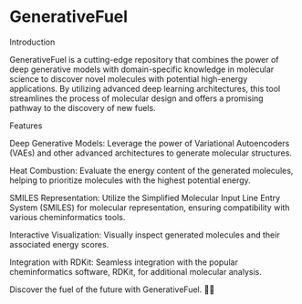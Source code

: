 # GenerativeFuel

Introduction

GenerativeFuel is a cutting-edge repository that combines the power of deep generative models with domain-specific knowledge in molecular science to discover novel molecules with potential high-energy applications. By utilizing advanced deep learning architectures, this tool streamlines the process of molecular design and offers a promising pathway to the discovery of new fuels.

Features

Deep Generative Models: Leverage the power of Variational Autoencoders (VAEs) and other advanced architectures to generate molecular structures.

Heat Combustion: Evaluate the energy content of the generated molecules, helping to prioritize molecules with the highest potential energy.

SMILES Representation: Utilize the Simplified Molecular Input Line Entry System (SMILES) for molecular representation, ensuring compatibility with various cheminformatics tools.

Interactive Visualization: Visually inspect generated molecules and their associated energy scores.

Integration with RDKit: Seamless integration with the popular cheminformatics software, RDKit, for additional molecular analysis.

Discover the fuel of the future with GenerativeFuel. 🚀🧪

